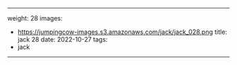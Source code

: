 
---
weight: 28
images:
- https://jumpingcow-images.s3.amazonaws.com/jack/jack_028.png
title: jack 28
date: 2022-10-27
tags:
- jack
---
